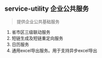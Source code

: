 ## service-utility 企业公共服务

> 提供企业公共基础服务

1. 省市区三级联动服务  
2. 短链生成及短链重定向服务  
3. 日历服务  
4. 通用excel导出服务。用于支持异步excel导出  